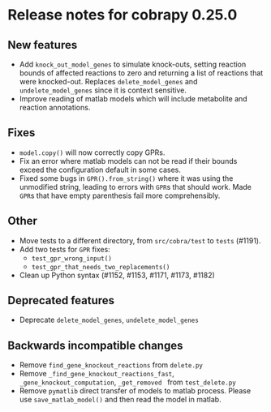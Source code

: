# Release notes for cobrapy 0.25.0

## New features

* Add `knock_out_model_genes` to simulate knock-outs, setting
  reaction bounds of affected reactions to zero and returning a list
  of reactions that were knocked-out. Replaces `delete_model_genes`
  and `undelete_model_genes` since it is context sensitive.
* Improve reading of matlab models which will include metabolite
  and reaction annotations.

## Fixes

* `model.copy()` will now correctly copy GPRs.
* Fix an error where matlab models can not be read if their bounds exceed the
  configuration default in some cases.
* Fixed some bugs in `GPR().from_string()` where it was using the unmodified string,
  leading to errors with `GPR`s that should work. Made `GPR`s that have empty
  parenthesis fail more comprehensibly.

## Other

* Move tests to a different directory, from `src/cobra/test` to `tests` (#1191).
* Add two tests for `GPR` fixes:
    * `test_gpr_wrong_input()`
    * `test_gpr_that_needs_two_replacements()`
* Clean up Python syntax (#1152, #1153, #1171, #1173, #1182)

## Deprecated features

* Deprecate `delete_model_genes`, `undelete_model_genes`

## Backwards incompatible changes

* Remove `find_gene_knockout_reactions` from `delete.py`
* Remove `_find_gene_knockout_reactions_fast`,
  `_gene_knockout_computation`, `_get_removed `
  from `test_delete.py`
* Remove `pymatlib` direct transfer of models to matlab process.
  Please use `save_matlab_model()` and then read the model in matlab.

